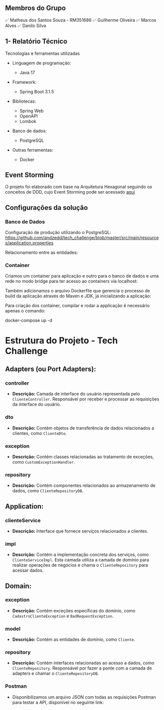 ## Membros do Grupo
✅ Matheus dos Santos Souza - RM351686
✅ Guilherme Oliveira
✅ Marcos Alves
✅ Danilo Silva

## 1- Relatório Técnico
Tecnologias e ferramentas utilizadas

* Linguagem de programação: 

    * Java 17

* Framework:
    * Spring Boot 3.1.5

* Bibliotecas:
  * Spring Web
  * OpenAPI
  * Lombok
    
* Banco de dados:
  * PostgreSQL
* Outras ferramentas:
  * Docker
 
## Event Storming

O projeto foi elaborado com base na Arquitetura Hexagonal seguindo os conceitos de DDD, cujo Event Storming pode ser acessado [aqui](https://miro.com/app/board/uXjVN4e5Mps=/?share_link_id=181314720008)

## Configurações da solução

### Banco de Dados
Configuração de produção utilizando o PostgreSQL:
https://github.com/andzedd/tech_challenge/blob/master/src/main/resources/application.properties

Relacionamento entre as entidades:


### Container


Criamos um container para aplicação e outro para o banco de dados e uma rede no modo bridge para ter acesso ao containers via localhost:


Também adicionamos o arquivo Dockerfile que gerencia o processo de build da aplicação através do Maven e JDK, já inicializando a aplicação:


Para criação dos container, compilar e rodar a applicação é necessário apenas o comando:

docker-compose up -d


# Estrutura do Projeto - Tech Challenge

## Adapters (ou Port Adapters):

### controller

- **Descrição:** Camada de interface do usuário representada pelo `ClienteController`. Responsável por receber e processar as requisições da interface do usuário.

### dto

- **Descrição:** Contém objetos de transferência de dados relacionados a clientes, como `ClienteDto`.

### exception

- **Descrição:** Contém classes relacionadas ao tratamento de exceções, como `CustomExceptionHandler`.

### repository

- **Descrição:** Contém componentes relacionados ao armazenamento de dados, como `ClienteRepositoryDB`.

## Application:

### clienteService

- **Descrição:** Interface que fornece serviços relacionados a clientes.

### impl

- **Descrição:** Contém a implementação concreta dos serviços, como `ClienteServiceImpl`. Esta camada utiliza a camada de domínio para realizar operações de negócios e chama o `ClienteRepository` para acessar dados.

## Domain:

### exception

- **Descrição:** Contém exceções específicas do domínio, como `CadastroClienteException` e `BadRequestException`.

### model

- **Descrição:** Contém as entidades de domínio, como `Cliente`.

### repository

- **Descrição:** Contém interfaces relacionadas ao acesso a dados, como `ClienteRepository`. Responsável por fazer a ponte com a camada de adapters e chamar o `ClienteRepositoryDB`.

### Postman
- Disponibilizamos um arquivo JSON com todas as requisições Postman para testar a API, disponível no seguinte link:
